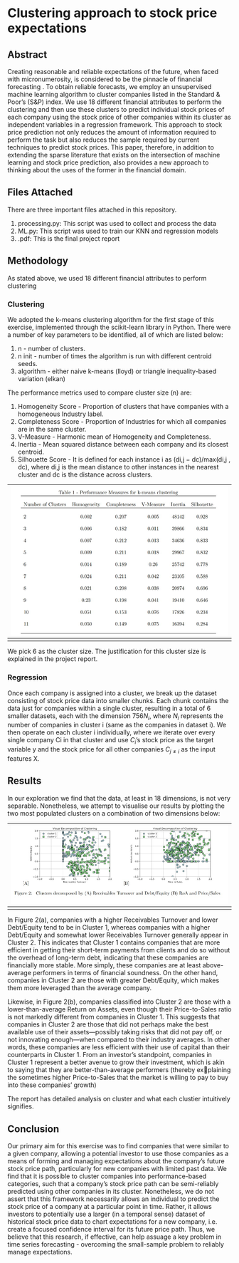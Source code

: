 # Clustering approach to stock price expectations

## Abstract
Creating reasonable and reliable expectations of the future, when faced with micronumerosity, is considered
to be the pinnacle of financial forecasting . To obtain reliable forecasts, we employ an unsupervised machine
learning algorithm to cluster companies listed in the Standard & Poor’s (S&P) index. We use 18 different
financial attributes to perform the clustering and then use these clusters to predict individual stock prices
of each company using the stock price of other companies within its cluster as independent variables in a
regression framework. This approach to stock price prediction not only reduces the amount of information
required to perform the task but also reduces the sample required by current techniques to predict stock
prices. This paper, therefore, in addition to extending the sparse literature that exists on the intersection of
machine learning and stock price prediction, also provides a new approach to thinking about the uses of the
former in the financial domain.

## Files Attached

There are three important files attached in this repository. 
1. processing.py: This script was used to collect and process the data
2. ML.py: This script was used to train our KNN and regression models
3. .pdf: This is the final project report

## Methodology

As stated above, we used 18 different financial attributes to perform clustering

### Clustering
We adopted the k-means clustering algorithm for the first stage of this exercise, implemented through
the scikit-learn library in Python. There were a number of key parameters to be identified, all of which are
listed below:
1. n - number of clusters.
2. n init - number of times the algorithm is run with different centroid seeds.
3. algorithm - either naive k-means (lloyd) or triangle inequality-based variation (elkan)

The performance metrics used to compare cluster size (n) are:
1. Homogeneity Score - Proportion of clusters that have companies with a homogeneous Industry label.
2. Completeness Score - Proportion of Industries for which all companies are in the same cluster.
3. V-Measure - Harmonic mean of Homogeneity and Completeness.
4. Inertia - Mean squared distance between each company and its closest centroid.
5. Silhouette Score - It is defined for each instance i as (di,j − dc)/max(di,j , dc), where di,j is the mean
distance to other instances in the nearest cluster and dc is the distance across clusters.


| ![k_means_clustering.jpg](/stock_price/k_means_clustering.jpg) | 
|:--:| 
||

We pick 6 as the cluster size. The justification for this cluster size is explained in the project report. 

### Regression

Once each company is assigned into a cluster, we break up the dataset consisting of stock price data into
smaller chunks. Each chunk contains the data just for companies within a single cluster, resulting in a total
of 6 smaller datasets, each with the dimension $756 N_i$, where $N_i$ represents the number of companies in cluster i (same as the companies in dataset i). We then operate on each cluster i individually, where we iterate over every single company Ci
in that cluster and use $C_i$’s stock price as the target variable y and the stock price for all other companies $C_{j \neq i}$ as the input features X.

## Results

In our exploration we find that the data, at least in 18 dimensions, is not very separable. Nonetheless,
we attempt to visualise our results by plotting the two most populated clusters on a combination of two
dimensions below:

| ![k_means_clustering.jpg](/stock_price/cluster_1.jpg) | 
|:--:| 
||

In Figure 2(a), companies with a higher Receivables Turnover and lower Debt/Equity tend to be in Cluster 1, whereas companies with a higher Debt/Equity and somewhat lower Receivables Turnover generally
appear in Cluster 2. This indicates that Cluster 1 contains companies that are more efficient in getting their
short-term payments from clients and do so without the overhead of long-term debt, indicating that these
companies are financially more stable. More simply, these companies are at least above-average performers in
terms of financial soundness. On the other hand, companies in Cluster 2 are those with greater Debt/Equity,
which makes them more leveraged than the average company.

Likewise, in Figure 2(b), companies classified into Cluster 2 are those with a lower-than-average Return
on Assets, even though their Price-to-Sales ratio is not markedly different from companies in Cluster 1.
This suggests that companies in Cluster 2 are those that did not perhaps make the best available use of
their assets—possibly taking risks that did not pay off, or not innovating enough—when compared to their
industry averages. In other words, these companies are less efficient with their use of capital than their
counterparts in Cluster 1. From an investor’s standpoint, companies in Cluster 1 represent a better avenue
to grow their investment, which is akin to saying that they are better-than-average performers (thereby explaining the sometimes higher Price-to-Sales that the market is willing to pay to buy into these companies’
growth)

The report has detailed analysis on cluster and what each clustier intuitively signifies. 

## Conclusion

Our primary aim for this exercise was to find companies that were similar to a given company, allowing
a potential investor to use those companies as a means of forming and managing expectations about the
company’s future stock price path, particularly for new companies with limited past data. We find that it
is possible to cluster companies into performance-based categories, such that a company’s stock price path
can be semi-reliably predicted using other companies in its cluster. Nonetheless, we do not assert that this
framework necessarily allows an individual to predict the stock price of a company at a particular point in
time. Rather, it allows investors to potentially use a larger (in a temporal sense) dataset of historical stock
price data to chart expectations for a new company, i.e. create a focused confidence interval for its future
price path. Thus, we believe that this research, if effective, can help assuage a key problem in time series
forecasting - overcoming the small-sample problem to reliably manage expectations.

